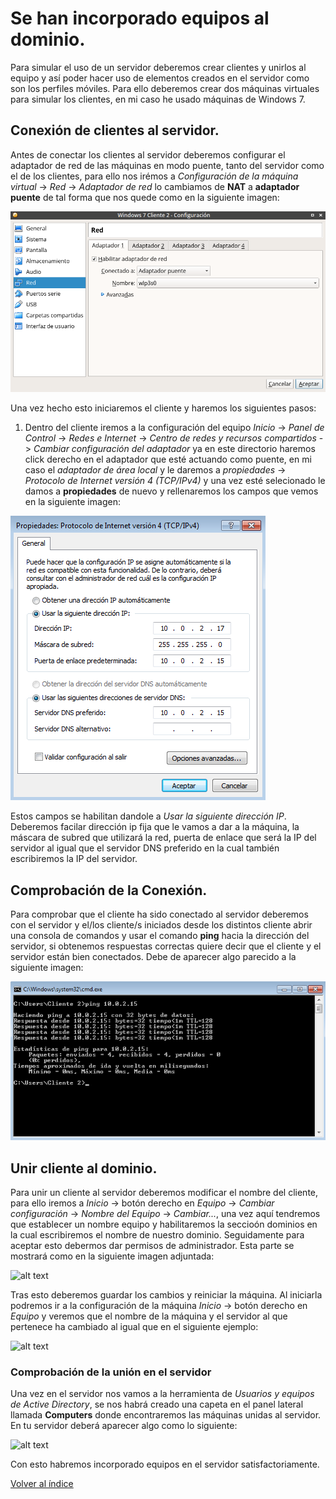 # Se han incorporado equipos al dominio.

Para simular el uso de un servidor deberemos crear clientes y unirlos al equipo y así poder hacer uso de elementos creados en el servidor como son los perfiles móviles. Para ello deberemos crear dos máquinas virtuales para simular los clientes, en mi caso he usado máquinas de Windows 7.

## Conexión de clientes al servidor.

Antes de conectar los clientes al servidor deberemos configurar el adaptador de red de las máquinas en modo puente, tanto del servidor como el de los clientes, para ello nos irémos a *Configuración de la máquina virtual* -> *Red* -> *Adaptador de red* lo cambiamos de **NAT** a **adaptador puente** de tal forma que nos quede como en la siguiente imagen:

![alt text](https://github.com/raframmed/administracion_del_acceso_al_dominio/blob/master/assets/images/a/red_cliente.png "adaptador de red")  

Una vez hecho esto iniciaremos el cliente y haremos los siguientes pasos:

1. Dentro del cliente iremos a la configuración del equipo *Inicio* -> *Panel de Control* -> *Redes e Internet* -> *Centro de redes y recursos compartidos* -> *Cambiar configuración del adaptador* ya en este directorio haremos click derecho en el adaptador que esté actuando como puente, en mi caso el *adaptador de área local* y le daremos a *propiedades* -> *Protocolo de Internet versión 4 (TCP/IPv4)* y una vez esté selecionado le damos a **propiedades** de nuevo y rellenaremos los campos que vemos en la siguiente imagen:

![alt text](https://github.com/raframmed/administracion_del_acceso_al_dominio/blob/master/assets/images/a/configuracion_ip.png "ip")  

Estos campos se habilitan dandole a *Usar la siguiente dirección IP*. Deberemos facilar dirección ip fija que le vamos a dar a la máquina, la máscara de subred que utilizará la red, puerta de enlace que será la IP del servidor al igual que el servidor DNS preferido en la cual también escribiremos la IP del servidor.

## Comprobación de la Conexión.

Para comprobar que el cliente ha sido conectado al servidor deberemos con el servidor y el/los cliente/s iniciados desde los distintos cliente abrir una consola de comandos y usar el comando **ping** hacia la dirección del servidor, si obtenemos respuestas correctas quiere decir que el cliente y el servidor están bien conectados. Debe de aparecer algo parecido a la siguiente imagen:

![alt text](https://github.com/raframmed/administracion_del_acceso_al_dominio/blob/master/assets/images/a/ping_cliente_servidor.png "ping")  
## Unir cliente al dominio.

Para unir un cliente al servidor deberemos modificar el nombre del cliente, para ello iremos a *Inicio* -> botón derecho en *Equipo* -> *Cambiar configuración* -> *Nombre del Equipo* -> *Cambiar...*, una vez aquí tendremos que establecer un nombre  equipo y habilitaremos la seccioón dominios en la cual escribiremos el nombre de nuestro dominio. Seguidamente para aceptar esto debermos dar permisos de administrador. Esta parte se mostrará como en la siguiente imagen adjuntada:

![alt text](https://github.com/raframmed/administracion_del_acceso_al_dominio/blob/master/assets/images/a/añadiendo_dominio_al_cliente(reiniciar).png "cambio de nombre del equipo")  

Tras esto deberemos guardar los cambios y reiniciar la máquina. Al iniciarla podremos ir a la configuración de la máquina *Inicio* -> botón derecho en *Equipo* y veremos que el nombre de la máquina y el servidor al que pertenece ha cambiado al igual que en el siguiente ejemplo:

![alt text](https://github.com/raframmed/administracion_del_acceso_al_dominio/blob/master/assets/images/a/comprobación_inicio_sesion.png "comprobacion nombre equipo")

### Comprobación de la unión en el servidor

Una vez en el servidor nos vamos a la herramienta de *Usuarios y equipos de Active Directory*, se nos habrá creado una capeta en el panel lateral llamada **Computers** donde encontraremos las máquinas unidas al servidor. En tu servidor deberá aparecer algo como lo siguiente:

![alt text](https://github.com/raframmed/administracion_del_acceso_al_dominio/blob/master/assets/images/a/clientes_añadidos.png "comprobacion de unio con el servidor")

Con esto habremos incorporado equipos en el servidor satisfactoriamente.

[Volver al índice](https://github.com/raframmed/administracion_del_acceso_al_dominio/blob/master/README.md)

